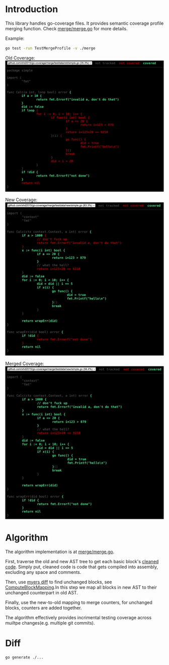 # Introduction

This library handles go-coverage files.
It provides semantic coverage profile merging function.
Check [merge/merge.go](merge/merge.go) for more details.

Example:

```bash
go test -run TestMergeProfile -v ./merge
```

Old Coverage:
![old](./img/go-coverage-old.jpg)

New Coverage:
![new](./img/go-coverage-new.jpg)

Merged Coverage:
![merged](./img/go-coverage-merged.jpg)

# Algorithm

The algorithm implementation is at [merge/merge.go](merge/merge.go).

First, traverse the old and new AST tree to get each basic block's [cleaned code](./code/clean.go). Simply put, cleaned code is code that gets compiled into assembly, excluding any space and comments.

Then, use [myers diff](./diff/myers/diff.go) to find unchanged blocks, see [ComputeBlockMapping](./diff/myers/map.go).In this step we map all blocks in new AST to their unchanged counterpart in old AST.

Finally, use the new-to-old mapping to merge counters, for unchanged blocks, counters are added together.

The algorithm effectively provides incrimental testing coverage across muiltpe changes(e.g. multiple git commits).

# Diff

```bash
go generate ./...
```
